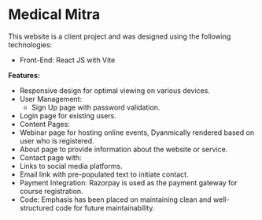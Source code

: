 # Medical Mitra
This website is a client project and was designed using the following technologies:
- Front-End: React JS with Vite

**Features:**
- Responsive design for optimal viewing on various devices.
- User Management:
  - Sign Up page with password validation.
 - Login page for existing users.
- Content Pages:
 - Webinar page for hosting online events, Dyanmically rendered based on user who is registered.
 - About page to provide information about the website or service.
- Contact page with:
 - Links to social media platforms.
 - Email link with pre-populated text to initiate contact.
- Payment Integration: Razorpay is used as the payment gateway for course registration.
- Code: Emphasis has been placed on maintaining clean and well-structured code for future maintainability.
